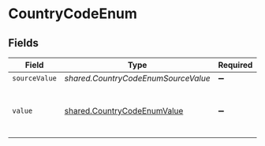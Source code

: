 # CountryCodeEnum


## Fields

| Field                                                                             | Type                                                                              | Required                                                                          | Description                                                                       | Example                                                                           |
| --------------------------------------------------------------------------------- | --------------------------------------------------------------------------------- | --------------------------------------------------------------------------------- | --------------------------------------------------------------------------------- | --------------------------------------------------------------------------------- |
| `sourceValue`                                                                     | *shared.CountryCodeEnumSourceValue*                                               | :heavy_minus_sign:                                                                | N/A                                                                               |                                                                                   |
| `value`                                                                           | [shared.CountryCodeEnumValue](../../../sdk/models/shared/countrycodeenumvalue.md) | :heavy_minus_sign:                                                                | The ISO3166-1 Alpha2 Code of the Country                                          | US                                                                                |